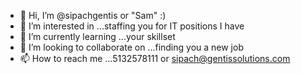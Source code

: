 - 👋 Hi, I’m @sipachgentis or "Sam" :)
- 👀 I’m interested in ...staffing you for IT positions I have
- 🌱 I’m currently learning ...your skillset
- 💞️ I’m looking to collaborate on ...finding you a new job
- 📫 How to reach me ...5132578111 or sipach@gentissolutions.com

<!---
sipachgentis/sipachgentis is a ✨ special ✨ repository because its `README.md` (this file) appears on your GitHub profile.
You can click the Preview link to take a look at your changes.
--->
